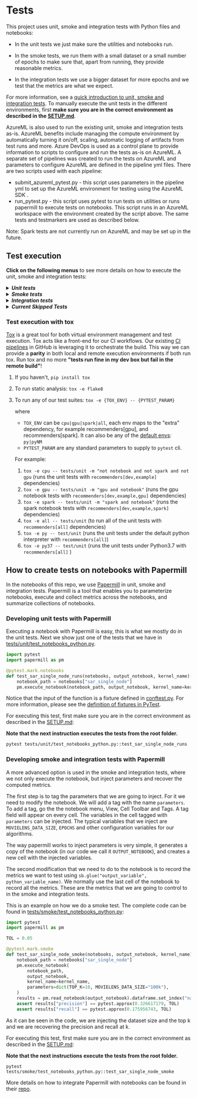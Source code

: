 # Tests

This project uses unit, smoke and integration tests with Python files and notebooks:

* In the unit tests we just make sure the utilities and notebooks run.

* In the smoke tests, we run them with a small dataset or a small number of epochs to make sure that, apart from running, they provide reasonable metrics.

* In the integration tests we use a bigger dataset for more epochs and we test that the metrics are what we expect.

For more information, see a [quick introduction to unit, smoke and integration tests](https://miguelgfierro.com/blog/2018/a-beginners-guide-to-python-testing/). To manually execute the unit tests in the different environments, first **make sure you are in the correct environment as described in the [SETUP.md](../SETUP.md)**.

AzureML is also used to run the existing unit, smoke and integration tests as-is. AzureML benefits include managing the compute environment by automatically turning it on/off, scaling, automatic logging of artifacts from test runs and more. Azure DevOps is used as a control plane to provide information to scripts to configure and run the tests as-is on AzureML.  A separate set of pipelines was created to run the tests on AzureML and parameters to configure AzureML are defined in the pipeline yml files. There are two scripts used with each pipeline:

* submit_azureml_pytest.py - this script uses parameters in the pipeline yml to set up the AzureML environment for testing using the AzureML SDK .
* run_pytest.py - this script uses pytest to run tests on utilities or runs papermill to execute tests on notebooks. This script runs in an AzureML workspace with the environment created by the script above. The same tests and testmarkers are used as described below.

Note: Spark tests are not currently run on AzureML and may be set up in the future.

## Test execution

**Click on the following menus** to see more details on how to execute the unit, smoke and integration tests:

<details>
<summary><strong><em>Unit tests</em></strong></summary>

Unit tests ensure that each class or function behaves as it should. Every time a developer makes a pull request to staging or main branch, a battery of unit tests is executed.

**Note that the next instructions execute the tests from the root folder.**

For executing the Python unit tests for the utilities:

    pytest tests/unit -m "not notebooks and not spark and not gpu" --durations 0

For executing the Python unit tests for the notebooks:

    pytest tests/unit -m "notebooks and not spark and not gpu" --durations 0

For executing the Python GPU unit tests for the utilities:

    pytest tests/unit -m "not notebooks and not spark and gpu" --durations 0

For executing the Python GPU unit tests for the notebooks:

    pytest tests/unit -m "notebooks and not spark and gpu" --durations 0

For executing the PySpark unit tests for the utilities:

    pytest tests/unit -m "not notebooks and spark and not gpu" --durations 0

For executing the PySpark unit tests for the notebooks:

    pytest tests/unit -m "notebooks and spark and not gpu" --durations 0

</details>

<details>
<summary><strong><em>Smoke tests</em></strong></summary>

Smoke tests make sure that the system works and are executed just before the integration tests every night.

**Note that the next instructions execute the tests from the root folder.**

For executing the Python smoke tests:

    pytest tests/smoke -m "smoke and not spark and not gpu" --durations 0

For executing the Python GPU smoke tests:

    pytest tests/smoke -m "smoke and not spark and gpu" --durations 0

For executing the PySpark smoke tests:

    pytest tests/smoke -m "smoke and spark and not gpu" --durations 0

*NOTE: Adding `--durations 0` shows the computation time of all tests.*

*NOTE: Adding `--disable-warnings` will disable the warning messages.*

</details>

<details>
<summary><strong><em>Integration tests</em></strong></summary>

Integration tests make sure that the program results are acceptable.

**Note that the next instructions execute the tests from the root folder.**

For executing the Python integration tests:

    pytest tests/integration -m "integration and not spark and not gpu" --durations 0

For executing the Python GPU integration tests:

    pytest tests/integration -m "integration and not spark and gpu" --durations 0

For executing the PySpark integration tests:

    pytest tests/integration -m "integration and spark and not gpu" --durations 0

*NOTE: Adding `--durations 0` shows the computation time of all tests.*

</details>

<details>
<summary><strong><em>Current Skipped Tests</em></strong></summary>

Several of the tests are skipped for various reasons which are noted below.

<table>
<tr>
<td>Test Module</td>
<td>Test</td>
<td>Test Environment</td>
<td>Reason</td>
</tr>
<tr>
<td>unit/recommenders/datasets/test_wikidata</td>
<td>*</td>
<td>Linux</td>
<td>Wikidata API is unstable</td>
</tr>
<tr>
<td>integration/recommenders/datasets/test_notebooks_python</td>
<td>test_wikidata</td>
<td>Linux</td>
<td>Wikidata API is unstable</td>
</tr>
<tr>
<td>*/test_notebooks_python</td>
<td>test_vw*</td>
<td>Linux</td>
<td>VW pip package has installation incompatibilities</td>
</tr>
<tr>
<td>*/test_notebooks_python</td>
<td>test_nni*</td>
<td>Linux</td>
<td>NNI pip package has installation incompatibilities</td>
</tr>
<tr>
<td>integration/examples/test_notebooks_python</td>
<td>test_xlearn*</td>
<td>Linux</td>
<td>xLearn pip package has installation incompatibilities</td>
</tr>
</table>

In order to skip a test because there is an OS or upstream issue which cannot be resolved you can use pytest [annotations](https://docs.pytest.org/en/latest/skipping.html).

Example:

    @pytest.mark.skip(reason="<INSERT VALID REASON>")
    @pytest.mark.skipif(sys.platform == 'win32', reason="Not implemented on Windows")
    def test_to_skip():
        assert False

</details>

### Test execution with tox

[Tox](https://tox.readthedocs.io/en/latest/) is a great tool for both virtual environment management and test execution. Tox acts like a front-end for our CI workflows. Our existing [CI pipelines](https://github.com/microsoft/recommenders/actions) in GitHub is leveraging it to orchestrate the build. This way we can provide a **parity** in both local and remote execution environments if both run tox. Run tox and no more **"tests run fine in my dev box but fail in the remote build"**! 

1. If you haven't, `pip install tox`
2. To run static analysis: `tox -e flake8`
3. To run any of our test suites:
    `tox -e {TOX_ENV} -- {PYTEST_PARAM}`

    where 
    - `TOX_ENV` can be `cpu|gpu|spark|all`, each env maps to the "extra" dependency, for example recommenders[gpu], and recommenders[spark]. It can also be any of the [default envs](https://tox.readthedocs.io/en/latest/config.html#tox-environments): `py|pyNM`
    - `PYTEST_PARAM` are any standard parameters to supply to `pytest` cli.

    For example:
    
    1. `tox -e cpu -- tests/unit -m "not notebook and not spark and not gpu` (runs the unit tests with `recommenders[dev,example]` dependencies)
    2. `tox -e gpu -- tests/unit -m "gpu and notebook"` (runs the gpu notebook tests with `recommenders[dev,example,gpu]` dependencies)
    3. `tox -e spark -- tests/unit -m "spark and notebook"` (runs the spark notebook tests with `recommenders[dev,example,spark]` dependencies)
    4. `tox -e all -- tests/unit` (to run all of the unit tests with `recommenders[all]` dependencies)
    5. `tox -e py -- test/unit` (runs the unit tests under the default python interpreter with `recommenders[all]`)
    6. `tox -e py37 -- test/unit` (runs the unit tests under Python3.7 with `recommenders[all]` )

## How to create tests on notebooks with Papermill

In the notebooks of this repo, we use [Papermill](https://github.com/nteract/papermill) in unit, smoke and integration tests. Papermill is a tool that enables you to parameterize notebooks, execute and collect metrics across the notebooks, and summarize collections of notebooks.

### Developing unit tests with Papermill

Executing a notebook with Papermill is easy, this is what we mostly do in the unit tests. Next we show just one of the tests that we have in [tests/unit/test_notebooks_python.py](unit/test_notebooks_python.py).

```python
import pytest
import papermill as pm

@pytest.mark.notebooks
def test_sar_single_node_runs(notebooks, output_notebook, kernel_name):
    notebook_path = notebooks["sar_single_node"]
    pm.execute_notebook(notebook_path, output_notebook, kernel_name=kernel_name)
```

Notice that the input of the function is a fixture defined in [conftest.py](conftest.py). For more information, please see the [definition of fixtures in PyTest](https://docs.pytest.org/en/latest/fixture.html).

For executing this test, first make sure you are in the correct environment as described in the [SETUP.md](../SETUP.md): 

**Note that the next instruction executes the tests from the root folder.**

```bash
pytest tests/unit/test_notebooks_python.py::test_sar_single_node_runs
```

### Developing smoke and integration tests with Papermill

A more advanced option is used in the smoke and integration tests, where we not only execute the notebook, but inject parameters and recover the computed metrics.

The first step is to tag the parameters that we are going to inject. For it we need to modify the notebook. We will add a tag with the name `parameters`. To add a tag, go the the notebook menu, View, Cell Toolbar and Tags. A tag field will appear on every cell. The variables in the cell tagged with `parameters` can be injected. The typical variables that we inject are `MOVIELENS_DATA_SIZE`, `EPOCHS` and other configuration variables for our algorithms.

The way papermill works to inject parameters is very simple, it generates a copy of the notebook (in our code we call it `OUTPUT_NOTEBOOK`), and creates a new cell with the injected variables.

The second modification that we need to do to the notebook is to record the metrics we want to test using `sb.glue("output_variable", python_variable_name)`. We normally use the last cell of the notebook to record all the metrics. These are the metrics that we are going to control to in the smoke and integration tests.

This is an example on how we do a smoke test. The complete code can be found in [tests/smoke/test_notebooks_python.py](smoke/test_notebooks_python.py):

```python
import pytest
import papermill as pm

TOL = 0.05

@pytest.mark.smoke
def test_sar_single_node_smoke(notebooks, output_notebook, kernel_name):
    notebook_path = notebooks["sar_single_node"]
    pm.execute_notebook(
        notebook_path,
        output_notebook,
        kernel_name=kernel_name,
        parameters=dict(TOP_K=10, MOVIELENS_DATA_SIZE="100k"),
    )
    results = pm.read_notebook(output_notebook).dataframe.set_index("name")["value"]
    assert results["precision"] == pytest.approx(0.326617179, TOL)
    assert results["recall"] == pytest.approx(0.175956743, TOL)
```

As it can be seen in the code, we are injecting the dataset size and the top k and we are recovering the precision and recall at k. 

For executing this test, first make sure you are in the correct environment as described in the [SETUP.md](../SETUP.md): 

**Note that the next instructions execute the tests from the root folder.**

```
pytest tests/smoke/test_notebooks_python.py::test_sar_single_node_smoke
```

More details on how to integrate Papermill with notebooks can be found in their [repo](https://github.com/nteract/papermill).
